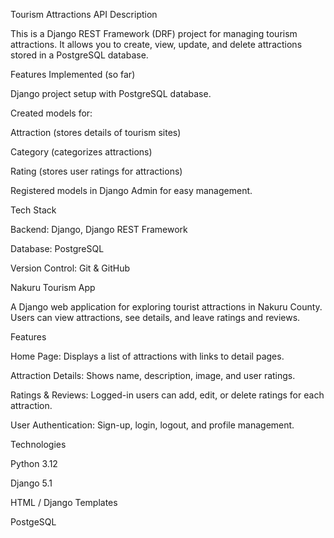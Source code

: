 Tourism Attractions API
Description

This is a Django REST Framework (DRF) project for managing tourism attractions.
It allows you to create, view, update, and delete attractions stored in a PostgreSQL database.

Features Implemented (so far)

Django project setup with PostgreSQL database.

Created models for:

Attraction (stores details of tourism sites)

Category (categorizes attractions)

Rating (stores user ratings for attractions)

Registered models in Django Admin for easy management.

Tech Stack

Backend: Django, Django REST Framework

Database: PostgreSQL

Version Control: Git & GitHub

Nakuru Tourism App

A Django web application for exploring tourist attractions in Nakuru County. Users can view attractions, see details, and leave ratings and reviews.

Features

Home Page: Displays a list of attractions with links to detail pages.

Attraction Details: Shows name, description, image, and user ratings.

Ratings & Reviews: Logged-in users can add, edit, or delete ratings for each attraction.

User Authentication: Sign-up, login, logout, and profile management.

Technologies

Python 3.12

Django 5.1

HTML / Django Templates

PostgeSQL 